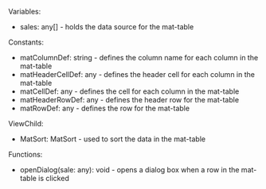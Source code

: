 Variables:
- sales: any[] - holds the data source for the mat-table

Constants:
- matColumnDef: string - defines the column name for each column in the mat-table
- matHeaderCellDef: any - defines the header cell for each column in the mat-table
- matCellDef: any - defines the cell for each column in the mat-table
- matHeaderRowDef: any - defines the header row for the mat-table
- matRowDef: any - defines the row for the mat-table

ViewChild:
- MatSort: MatSort - used to sort the data in the mat-table

Functions:
- openDialog(sale: any): void - opens a dialog box when a row in the mat-table is clicked